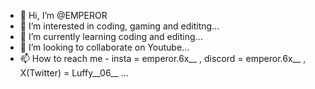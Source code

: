 - 👋 Hi, I’m @EMPEROR
- 👀 I’m interested in coding, gaming and edititng...
- 🌱 I’m currently learning coding and editing...
- 💞️ I’m looking to collaborate on Youtube...
- 📫 How to reach me - insta = emperor.6x__ , discord = emperor.6x__ , X(Twitter) = Luffy__06__ ...

<!---
X-EMPEROR/X-EMPEROR is a ✨ special ✨ repository because its `README.md` (this file) appears on your GitHub profile.
You can click the Preview link to take a look at your changes.
--->
